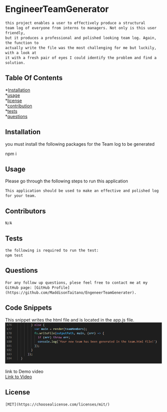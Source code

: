 # EngineerTeamGenerator
    this project enables a user to effectively produce a structural
    team log of everyone from interns to managers. Not only is this user friendly,
    but it produces a professional and polished looking team log. Again, the function to 
    actually write the file was the most challenging for me but luckily, with a look at 
    it with a fresh pair of eyes I could identify the problem and find a solution.  
    

## Table Of Contents
*[Installation](#installation)<br>
    *[usage](#usage)<br>
    *[license](#license)<br>
    *[contribution](#contribution)<br>
    *[tests](#tests)<br>
    *[questions](#questions)<br>


## Installation
you must install the following packages for the Team log to be generated

  npm i
   
    
   
 ## Usage
Please go through the following steps to run this application

    This application should be used to make an effective and polished log for your team.


## Contributors
    N/A

## Tests
    the following is required to run the test:
    npm test

 ## Questions
    For any follow up questions, plese feel free to contact me at my GitHub page: [GitHub Profile](https://github.com/MaddisonTaitano/EngeneerTeamGenerater).

## Code Snippets 

This snippet writes the html file and is located in the app.js file.
<img src="/images/writefile.png" alt="writefile function"/>

link to Demo video <br>
[Link to Video](https://drive.google.com/file/d/1NOasMcielJbcKqp3AGFiy4ojaut6-9GS/view)

 ## License
    [MIT](https://choosealicense.com/licenses/mit/)
